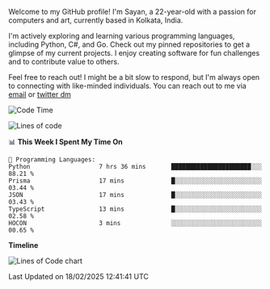 Welcome to my GitHub profile! I'm Sayan, a 22-year-old with a passion for computers and art, currently based in Kolkata, India.

I'm actively exploring and learning various programming languages, including Python, C#, and Go. Check out my pinned repositories to get a glimpse of my current projects. I enjoy creating software for fun challenges and to contribute value to others.

Feel free to reach out! I might be a bit slow to respond, but I'm always open to connecting with like-minded individuals. You can reach out to me via [email](mailto:me@sayanbiswas.in) or [twitter dm](https://twitter.com/TheDankDel)

<!--START_SECTION:waka-->
![Code Time](http://img.shields.io/badge/Code%20Time-2%2C086%20hrs%202%20mins-blue)

![Lines of code](https://img.shields.io/badge/From%20Hello%20World%20I%27ve%20Written-6.9%20million%20lines%20of%20code-blue)

📊 **This Week I Spent My Time On** 

```text
💬 Programming Languages: 
Python                   7 hrs 36 mins       ██████████████████████░░░   88.21 % 
Prisma                   17 mins             █░░░░░░░░░░░░░░░░░░░░░░░░   03.44 % 
JSON                     17 mins             █░░░░░░░░░░░░░░░░░░░░░░░░   03.43 % 
TypeScript               13 mins             █░░░░░░░░░░░░░░░░░░░░░░░░   02.58 % 
HOCON                    3 mins              ░░░░░░░░░░░░░░░░░░░░░░░░░   00.65 % 
```

**Timeline**

![Lines of Code chart](https://raw.githubusercontent.com/Dank-del/Dank-del/main/assets/bar_graph.png)


 Last Updated on 18/02/2025 12:41:41 UTC
<!--END_SECTION:waka-->
